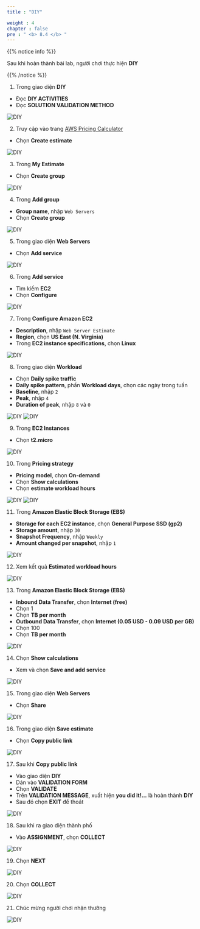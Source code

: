 ```yaml
---
title : "DIY"

weight : 4
chapter : false
pre : " <b> 8.4 </b> "
---
```


{{% notice info %}}

Sau khi hoàn thành bài lab, người chơi thực hiện **DIY**

{{% /notice %}}

1. Trong giao diện **DIY**
- Đọc **DIY ACTIVITIES**
- Đọc **SOLUTION VALIDATION METHOD**

![DIY](/images/8-awspricingcalculator/8.4-diy/0-diy.png?width=90pc)

2. Truy cập vào trang [AWS Pricing Calculator](https://calculator.aws/#/)

- Chọn **Create estimate**
  
![DIY](/images/8-awspricingcalculator/8.4-diy/1-diy.png?width=90pc)

3. Trong **My Estimate**

- Chọn **Create group**
  
![DIY](/images/8-awspricingcalculator/8.4-diy/2-diy.png?width=90pc)

4. Trong **Add group**
- **Group name**, nhập ```Web Servers```
- Chọn **Create group**

![DIY](/images/8-awspricingcalculator/8.4-diy/3-diy.png?width=90pc)

5. Trong giao diện **Web Servers**
- Chọn **Add service**
  
![DIY](/images/8-awspricingcalculator/8.4-diy/4-diy.png?width=90pc)

6. Trong **Add service**

- Tìm kiếm **EC2**
- Chọn **Configure**

![DIY](/images/8-awspricingcalculator/8.4-diy/5-diy.png?width=90pc)

7. Trong **Configure Amazon EC2**
- **Description**, nhập ```Web Server Estimate```
- **Region**, chọn **US East (N. Virginia)**
- Trong **EC2 instance specifications**, chọn **Linux**

![DIY](/images/8-awspricingcalculator/8.4-diy/6-diy.png?width=90pc)

8. Trong giao diện **Workload**
- Chọn **Daily spike traffic**
- **Daily spike pattern**, phần **Workload days**, chọn các ngày trong tuần
- **Baseline**, nhập ```2```
- **Peak**, nhập ```4```
- **Duration of peak**, nhập ```8``` và ```0```

![DIY](/images/8-awspricingcalculator/8.4-diy/7-diy.png?width=90pc)
![DIY](/images/8-awspricingcalculator/8.4-diy/8-diy.png?width=90pc)

9. Trong **EC2 Instances**
- Chọn **t2.micro**

![DIY](/images/8-awspricingcalculator/8.4-diy/9-diy.png?width=90pc)

10. Trong **Pricing strategy**

- **Pricing model**, chọn **On-demand**
- Chọn **Show calculations**
- Chọn **estimate workload hours**

![DIY](/images/8-awspricingcalculator/8.4-diy/10-diy.png?width=90pc)
![DIY](/images/8-awspricingcalculator/8.4-diy/11-diy.png?width=90pc)

11. Trong **Amazon Elastic Block Storage (EBS)**

- **Storage for each EC2 instance**, chọn **General Purpose SSD (gp2)**
- **Storage amount**, nhập ```30```
- **Snapshot Frequency**, nhập ```Weekly```
- **Amount changed per snapshot**, nhập ```1```

![DIY](/images/8-awspricingcalculator/8.4-diy/12-diy.png?width=90pc)

12. Xem kết quả **Estimated workload hours**

![DIY](/images/8-awspricingcalculator/8.4-diy/13-diy.png?width=90pc)

13. Trong **Amazon Elastic Block Storage (EBS)**
    
- **Inbound Data Transfer**, chọn **Internet (free)**
- Chọn 1
- Chọn **TB per month**
- **Outbound Data Transfer**, chọn **Internet (0.05 USD - 0.09 USD per GB)**
- Chọn 100
- Chọn **TB per month**
  
![DIY](/images/8-awspricingcalculator/8.4-diy/14-diy.png?width=90pc)

14. Chọn **Show calculations**

- Xem và chọn **Save and add service**

![DIY](/images/8-awspricingcalculator/8.4-diy/15-diy.png?width=90pc)

15. Trong giao diện **Web Servers**

- Chọn **Share**

![DIY](/images/8-awspricingcalculator/8.4-diy/16-diy.png?width=90pc)

16. Trong giao diện **Save estimate**

- Chọn **Copy public link**

![DIY](/images/8-awspricingcalculator/8.4-diy/17-diy.png?width=90pc)

17. Sau khi **Copy public link**
- Vào giao diện **DIY**
- Dán vào **VALIDATION FORM**
- Chọn **VALIDATE**
- Trên **VALIDATION MESSAGE**, xuất hiện **you did it!...** là hoàn thành **DIY**
- Sau đó chọn **EXIT** để thoát

![DIY](/images/8-awspricingcalculator/8.4-diy/18-diy.png?width=90pc)

18. Sau khi ra giao diện thành phố 

- Vào **ASSIGNMENT**, chọn **COLLECT**

![DIY](/images/8-awspricingcalculator/8.4-diy/19-diy.png?width=90pc)

19. Chọn **NEXT**

![DIY](/images/8-awspricingcalculator/8.4-diy/20-diy.png?width=90pc)

20. Chọn **COLLECT**

![DIY](/images/8-awspricingcalculator/8.4-diy/21-diy.png?width=90pc)

21. Chúc mừng người chơi nhận thưởng

![DIY](/images/8-awspricingcalculator/8.4-diy/22-diy.png?width=90pc)
